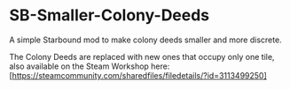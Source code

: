 # SB-Smaller-Colony-Deeds
A simple Starbound mod to make colony deeds smaller and more discrete.

The Colony Deeds are replaced with new ones that occupy only one tile, also available on the Steam Workshop here: 
[https://steamcommunity.com/sharedfiles/filedetails/?id=3113499250]
